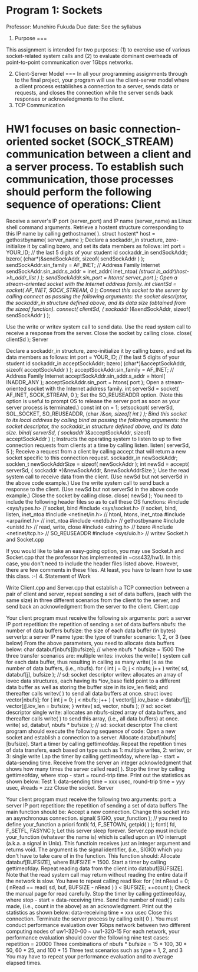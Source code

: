 
Program 1: Sockets
======================
Professor: Munehiro Fukuda
Due date: See the syllabus

1. Purpose
===

This assignment is intended for two purposes: (1) to exercise use of various socket-related system calls and (2) to evaluate dominant overheads of point-to-point communication over 1Gbps networks.

2. Client-Server Model
===
In all your programming assignments through to the final project, your program will use the client-server model where a client process establishes a connection to a server, sends data or requests, and closes the connection while the server sends back responses or acknowledgments to the client.
3. TCP Communication

HW1 focuses on basic connection-oriented socket (SOCK_STREAM) communication between a client and a server process. To establish such communication, those processes should perform the following sequence of operations:
Client
=======
Receive a server's IP port (server_port) and IP name (server_name) as Linux shell command arguments.
Retrieve a hostent structure corresponding to this IP name by calling gethostname( ).
    struct hostent* host = gethostbyname( server_name );
Declare a sockaddr_in structure, zero-initialize it by calling bzero, and set its data members as follows:
    int port = YOUR_ID;  // the last 5 digits of your student id
    sockaddr_in sendSockAddr;
    bzero( (char*)&sendSockAddr, sizeof( sendSockAddr ) );
    sendSockAddr.sin_family      = AF_INET; // Address Family Internet
    sendSockAddr.sin_addr.s_addr =
      inet_addr( inet_ntoa( *(struct in_addr*)*host->h_addr_list ) );
    sendSockAddr.sin_port        = htons( server_port );
Open a stream-oriented socket with the Internet address family.
    int clientSd = socket( AF_INET, SOCK_STREAM, 0 );
Connect this socket to the server by calling connect as passing the following arguments: the socket descriptor, the sockaddr_in structure defined above, and its data size (obtained from the sizeof function).
    connect( clientSd, ( sockaddr* )&sendSockAddr, sizeof( sendSockAddr ) );

Use the write or writev system call to send data.
Use the read system call to receive a response from the server.
Close the socket by calling close.
     close( clientSd );
Server

Declare a sockaddr_in structure, zero-initialize it by calling bzero, and set its data members as follows:
    int port = YOUR_ID;  // the last 5 digits of your student id
    sockaddr_in acceptSockAddr;
    bzero( (char*)&acceptSockAddr, sizeof( acceptSockAddr ) );
    acceptSockAddr.sin_family      = AF_INET; // Address Family Internet
    acceptSockAddr.sin_addr.s_addr = htonl( INADDR_ANY );
    acceptSockAddr.sin_port        = htons( port );
Open a stream-oriented socket with the Internet address family.
    int serverSd = socket( AF_INET, SOCK_STREAM, 0 );
Set the SO_REUSEADDR option. (Note this option is useful to prompt OS to release the server port as soon as your server process is terminated.)
    const int on = 1;
    setsockopt( serverSd, SOL_SOCKET, SO_REUSEADDR, (char *)&on, 
                sizeof( int ) );
Bind this socket to its local address by calling bind as passing the following arguments: the socket descriptor, the sockaddr_in structure defined above, and its data size.
    bind( serverSd, ( sockaddr* )&acceptSockAddr, sizeof( acceptSockAddr ) );
Instructs the operating system to listen to up to five connection requests from clients at a time by calling listen.
    listen( serverSd, 5 );
Receive a request from a client by calling accept that will return a new socket specific to this connection request.
    sockaddr_in newSockAddr;
    socklen_t newSockAddrSize = sizeof( newSockAddr );
    int newSd = accept( serverSd, ( sockaddr *)&newSockAddr, &newSockAddrSize );
Use the read system call to receive data from the client. (Use newSd but not serverSd in the above code example.)
Use the write system call to send back a response to the client. (Use newSd but not serverSd in the above code example.)
Close the socket by calling close.
    close( newSd );
You need to include the following header files so as to call these OS functions:
    #include <sys/types.h>    // socket, bind
    #include <sys/socket.h>   // socket, bind, listen, inet_ntoa
    #include <netinet/in.h>   // htonl, htons, inet_ntoa
    #include <arpa/inet.h>    // inet_ntoa
    #include <netdb.h>        // gethostbyname
    #include <unistd.h>       // read, write, close
    #include <string.h>       // bzero
    #include <netinet/tcp.h>  // SO_REUSEADDR
    #include <sys/uio.h>      // writev
Socket.h and Socket.cpp

If you would like to take an easy-going option, you may use Socket.h and Socket.cpp that the professor has implemented in ~css432/hw1/. In this case, you don't need to include the header files listed above. However, there are few comments in these files. At least, you have to learn how to use this class. :-)
4. Statement of Work

Write Client.cpp and Server.cpp that establish a TCP connection between a pair of client and server, repeat sending a set of data buffers, (each with the same size) in three different scenarios from the client to the server, and send back an acknowledgment from the server to the client.
Client.cpp

Your client program must receive the following six arguments:
port: a server IP port
repetition: the repetition of sending a set of data buffers
nbufs: the number of data buffers
bufsize: the size of each data buffer (in bytes)
serverIp: a server IP name
type: the type of transfer scenario: 1, 2, or 3 (see below)
From the above parameters, you need to allocate data buffers below:
     char databuf[nbufs][bufsize]; // where nbufs * bufsize = 1500
The three transfer scenarios are:
multiple writes: invokes the write( ) system call for each data buffer, thus resulting in calling as many write( )s as the number of data buffers, (i.e., nbufs).
     for ( int j = 0; j < nbufs; j++ )
       write( sd, databuf[j], bufsize );    // sd: socket descriptor
writev: allocates an array of iovec data structures, each having its *iov_base field point to a different data buffer as well as storing the buffer size in its iov_len field; and thereafter calls writev( ) to send all data buffers at once.
     struct iovec vector[nbufs];
     for ( int j = 0; j < nbufs; j++ ) {
       vector[j].iov_base = databuf[j];
       vector[j].iov_len = bufsize;
     }
     writev( sd, vector, nbufs );           // sd: socket descriptor
single write: allocates an nbufs-sized array of data buffers, and thereafter calls write( ) to send this array, (i.e., all data buffers) at once.
     write( sd, databuf, nbufs * bufsize ); // sd: socket descriptor
The client program should execute the following sequence of code:
Open a new socket and establish a connection to a server.
Allocate databuf[nbufs][bufsize].
Start a timer by calling gettimeofday.
Repeat the repetition times of data transfers, each based on type such as 1: multiple writes, 2: writev, or 3: single write
Lap the timer by calling gettimeofday, where lap - start = data-sending time.
Receive from the server an integer acknowledgment that shows how many times the server called read( ).
Stop the timer by calling gettimeofday, where stop - start = round-trip time.
Print out the statistics as shown below:
     Test 1: data-sending time = xxx usec, round-trip time = yyy usec, #reads = zzz
Close the socket.
Server

Your client program must receive the following two arguments:
port: a server IP port
repetition: the repetition of sending a set of data buffers
The main function should be:
Accept a new connection.
Change this socket into an asynchronous connection.
     signal( SIGIO, your_function ); // you need to define your_function a priori
     fcntl( fd, F_SETOWN, getpid( ) );
     fcntl( fd, F_SETFL, FASYNC );
Let this server sleep forever.
Server.cpp must include your_function (whatever the name is) which is called upon an I/O interrupt (a.k.a. a signal in Unix). This functioin receives just an integer argument and returns void. The argument is the signal identifier, (i.e., SIGIO) which you don't have to take care of in the function. This function should:
Allocate databuf[BUFSIZE], where BUFSIZE = 1500.
Start a timer by calling gettimeofday.
Repeat reading data from the client into databuf[BUFSIZE]. Note that the read system call may return without reading the entire data if the network is slow. You have to repeat calling read like:
       for ( int nRead = 0; 
            ( nRead += read( sd, buf, BUFSIZE - nRead ) ) < BUFSIZE; 
            ++count );
Check the manual page for read carefully.
Stop the timer by calling gettimeofday, where stop - start = data-receiving time.
Send the number of read( ) calls made, (i.e., count in the above) as an acknowledgment.
Print out the statistics as shown below:
     data-receiving time = xxx usec
Close this connection.
Terminate the server process by calling exit( 0 ).
You must conduct performance evaluation over 1Gbps network between two different computing nodes of uw1-320-00 ~ uw1-320-15 For each network, your performance evaluation should cover the following nine test cases:
repetition = 20000
Three combinations of nbufs * bufsize = 15 * 100, 30 * 50, 60 * 25, and 100 * 15
Three test scenarios such as type = 1, 2, and 3
You may have to repeat your performance evaluation and to average elapsed times.
